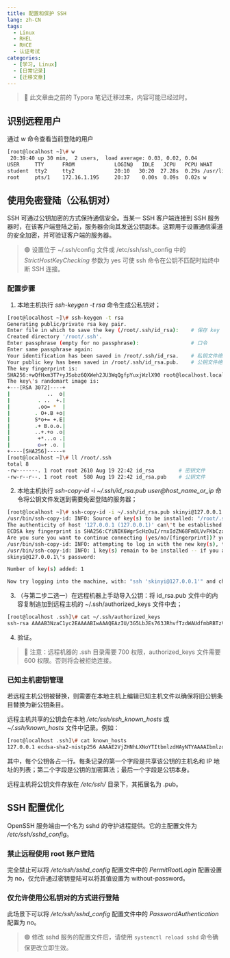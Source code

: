 ```yaml
---
title: 配置和保护 SSH
lang: zh-CN
tags: 
  - Linux
  - RHEL
  - RHCE
  - 认证考试
categories: 
  - [学习, Linux]
  - [日常记录]
  - [迁移文章]
---
```

> 🔴 此文章由之前的 Typora 笔记迁移过来，内容可能已经过时。

## 识别远程用户

​通过 *w* 命令查看当前登陆的用户

```bash
[root@localhost ~]\# w
 20:39:40 up 30 min,  2 users,  load average: 0.03, 0.02, 0.04
USER     TTY      FROM             LOGIN@   IDLE   JCPU   PCPU WHAT
student  tty2     tty2             20:10   30:20  27.28s  0.29s /usr/li
root     pts/1    172.16.1.195     20:37    0.00s  0.09s  0.02s w
```

## 使用免密登陆（公私钥对）

​SSH 可通过公钥加密的方式保持通信安全。当某一 SSH 客户端连接到 SSH 服务器时，在该客户端登陆之前，服务器会向其发送公钥副本。这颗用于设置通信渠道的安全加密，并可验证客户端的服务器。

>🟢 设置位于 ~/.ssh/config 文件或 /etc/ssh/ssh_config 中的 *StrictHostKeyChecking* 参数为 yes 可使 ssh 命令在公钥不匹配时始终中断 SSH 连接。

### 配置步骤

1. 本地主机执行 *ssh-keygen -t rsa* 命令生成公私钥对；

```bash
[root@localhost ~]\# ssh-keygen -t rsa
Generating public/private rsa key pair.
Enter file in which to save the key (/root/.ssh/id_rsa): 	# 保存 key 的文件绝对路径
Created directory '/root/.ssh'.
Enter passphrase (empty for no passphrase): 				# 口令
Enter same passphrase again: 
Your identification has been saved in /root/.ssh/id_rsa.	# 私钥文件绝对路径
Your public key has been saved in /root/.ssh/id_rsa.pub.	# 公钥文件绝对路径
The key fingerprint is:
SHA256:+wQfHxm3T7+yJSobz6QXWeh2JU3WqQgfpYuxjWzlX90 root@localhost.localdomain
The key\'s randomart image is:
+---[RSA 3072]----+
|            ..  o|
|         . ..  +.|
|         .oo= *  |
|        . O+.B +o|
|        S*o+= +.E|
|        .+ B.o.o.|
|        ..+.+o .o|
|         +*...o .|
|         o=+ .o. |
+----[SHA256]-----+
[root@localhost ~]\# ll /root/.ssh
total 8
-rw-------. 1 root root 2610 Aug 19 22:42 id_rsa		# 密钥文件
-rw-r--r--. 1 root root  580 Aug 19 22:42 id_rsa.pub	# 公钥文件
```

2. 本地主机执行 *ssh-copy-id -i ~/.ssh/id_rsa.pub user@host_name_or_ip* 命令将公钥文件发送到需要免密登陆的服务器；

```bash
[root@localhost ~]\# ssh-copy-id -i ~/.ssh/id_rsa.pub skinyi@127.0.0.1
/usr/bin/ssh-copy-id: INFO: Source of key(s) to be installed: "/root/.ssh/id_rsa.pub"
The authenticity of host '127.0.0.1 (127.0.0.1)' can\'t be established.
ECDSA key fingerprint is SHA256:CYiNIK6WgrScHzOuI/rnxIdZN68Fm0LVvFKbCzx721w.
Are you sure you want to continue connecting (yes/no/[fingerprint])? yes
/usr/bin/ssh-copy-id: INFO: attempting to log in with the new key(s), to filter out any that are already installed
/usr/bin/ssh-copy-id: INFO: 1 key(s) remain to be installed -- if you are prompted now it is to install the new keys
skinyi@127.0.0.1\'s password: 

Number of key(s) added: 1

Now try logging into the machine, with: "ssh 'skinyi@127.0.0.1'" and check to make sure that only the key(s) you wanted were added.
```

3. （与第二步二选一）在远程机器上手动导入公钥：将 id_rsa.pub 文件中的内容复制追加到远程主机的 ~/.ssh/authorized_keys 文件中去；

```bash
[root@localhost .ssh]\# cat ~/.ssh/authorized_keys
ssh-rsa AAAAB3NzaC1yc2EAAAABIwAAAQEAzIU/3G5LbJEs763JRhvfTzdWAUdfmbRBTzVUo3r0IPnGDUIF135wR7FoI6KVc6jFesgJKfkGos06GdphPgF04z5tFG5VaJS+xQZepveGza2QH6eMssBNwzpZ517FQkRs1l3pLbHweI47gByhRx1xMKWjWX5dhkI0aiNaf2GAZlevb4YNRznx6MEj39LdNEqFKHdfU0iybFDm1p0ql+jPGV7T7N/Xz4GRvnuZQGUrBK39tzAdLHDlf8lU5Muhs8zJ0pMzv7tRdJCMNZ6gW+4dK6GTaOGAR6tc4HwGgIYTOPLGbYpdyJpdNd8hvBp5b17jAs5xLZHib4PVlZJJ6gw== rsa2048-082021
```

4. 验证。

>🔴 注意：远程机器的 .ssh 目录需要 700 权限，authorized_keys 文件需要 600 权限。否则将会被拒绝连接。

### 已知主机密钥管理

​若远程主机公钥被替换，则需要在本地主机上编辑已知主机文件以确保将旧公钥条目替换为新公钥条目。

​远程主机共享的公钥会在本地 */etc/ssh/ssh_known_hosts* 或 *~/.ssh/known_hosts* 文件中记录。例如：

```bash
[root@localhost .ssh]\# cat known_hosts
127.0.0.1 ecdsa-sha2-nistp256 AAAAE2VjZHNhLXNoYTItbmlzdHAyNTYAAAAIbmlzdHAyNTYAAABBBBnrDFHMD5vaRSn1P9CN5FTpHTGEnAR9n0PN15bMdmD/dNcUQUYGsrKva+StL4y1CXGK4FurJ9gDLliRvjere+U=
```

​其中，每个公钥各占一行。每条记录的第一个字段是共享该公钥的主机名和 IP 地址的列表；第二个字段是公钥的加密算法；最后一个字段是公钥本身。

​远程主机将公钥文件存放在 */etc/ssh/* 目录下，其拓展名为 .pub。

## SSH 配置优化

​OpenSSH 服务端由一个名为 sshd 的守护进程提供。它的主配置文件为 */etc/ssh/sshd_config*。

### 禁止远程使用 root 账户登陆

​完全禁止可以将 */etc/ssh/sshd_config* 配置文件中的 *PermitRootLogin* 配置设置为 no，仅允许通过密钥登陆可以将其值设置为 without-password。

### 仅允许使用公私钥对的方式进行登陆

​此场景下可以将 */etc/ssh/sshd_config* 配置文件中的 *PasswordAuthentication* 配置为 no。

> 🟢 修改 sshd 服务的配置文件后，请使用 `systemctl reload sshd` 命令确保更改立即生效。
